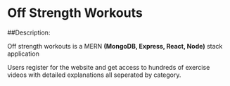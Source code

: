 # Off Strength Workouts

##Description:

Off strength workouts is a MERN **(MongoDB, Express, React, Node)** stack application

Users register for the website and get access to hundreds of exercise videos with detailed explanations all seperated by category.

